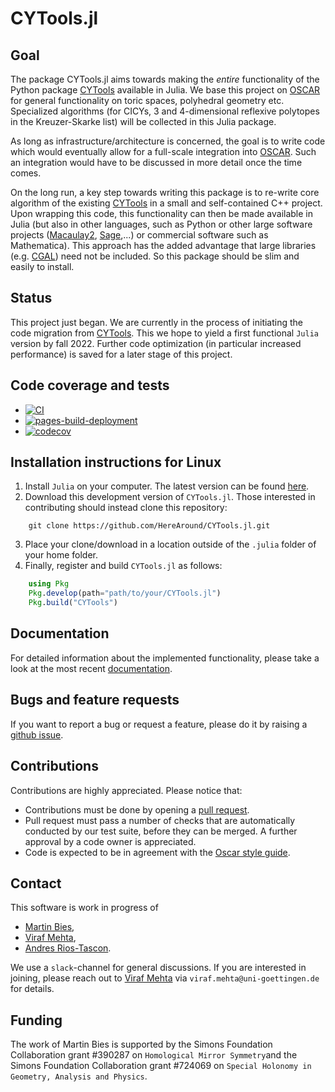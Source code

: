 # CYTools.jl

## Goal

The package CYTools.jl aims towards making the *entire* functionality of the Python package [CYTools](https://cytools.liammcallistergroup.com/about/) available in Julia. We base this project on [OSCAR](https://oscar.computeralgebra.de/) for general functionality on toric spaces, polyhedral geometry etc. Specialized algorithms (for CICYs, 3 and 4-dimensional reflexive polytopes in the Kreuzer-Skarke list) will be collected in this Julia package.

As long as infrastructure/architecture is concerned, the goal is to write code which would eventually allow for a full-scale integration into [OSCAR](https://oscar.computeralgebra.de/). Such an integration would have to be discussed in more detail once the time comes.

On the long run, a key step towards writing this package is to re-write core algorithm of the existing [CYTools](https://cytools.liammcallistergroup.com/about/) in a small and self-contained C++ project. Upon wrapping this code, this functionality can then be made available in Julia (but also in other languages, such as Python or other large software projects ([Macaulay2](http://www2.macaulay2.com/Macaulay2/), [Sage](https://www.sagemath.org/),...) or commercial software such as Mathematica). This approach has the added advantage that large libraries (e.g. [CGAL](https://www.cgal.org/)) need not be included. So this package should be slim and easily to install.


## Status

This project just began. We are currently in the process of initiating the code migration from [CYTools](https://cytools.liammcallistergroup.com/about/). This we hope to yield a first functional `Julia` version by fall 2022. Further code optimization (in particular increased performance) is saved for a later stage of this project.


## Code coverage and tests

* [![CI](https://github.com/HereAround/CYTools.jl/actions/workflows/CI.yml/badge.svg?branch=master)](https://github.com/HereAround/CYTools.jl/actions/workflows/CI.yml)
* [![pages-build-deployment](https://github.com/HereAround/CYTools.jl/actions/workflows/pages/pages-build-deployment/badge.svg)](https://github.com/HereAround/CYTools.jl/actions/workflows/pages/pages-build-deployment)
* [![codecov](https://codecov.io/gh/HereAround/CYTools.jl/branch/master/graph/badge.svg?token=RX0SNJAVQZ)](https://codecov.io/gh/HereAround/CYTools.jl)


## Installation instructions for Linux

1. Install `Julia` on your computer. The latest version can be found [here](https://julialang.org/downloads/).
2. Download this development version of `CYTools.jl`. Those interested in contributing should instead clone this repository: 
```
    git clone https://github.com/HereAround/CYTools.jl.git
```
3. Place your clone/download in a location outside of the `.julia` folder of your home folder.
4. Finally, register and build `CYTools.jl` as follows:
```julia
    using Pkg
    Pkg.develop(path="path/to/your/CYTools.jl")
    Pkg.build("CYTools")
```


## Documentation

For detailed information about the implemented functionality, please take a look at the most recent [documentation](https://herearound.github.io/CYTools.jl/dev/).


## Bugs and feature requests

If you want to report a bug or request a feature, please do it by raising a [github issue](https://github.com/HereAround/CYTools.jl/issues).


## Contributions

Contributions are highly appreciated. Please notice that:
* Contributions must be done by opening a [pull request](https://github.com/HereAround/CYTools.jl/pulls).
* Pull request must pass a number of checks that are automatically conducted by our test suite, before they can be merged. A further approval by a code owner is appreciated.
* Code is expected to be in agreement with the [Oscar style guide](https://oscar-system.github.io/Oscar.jl/stable/DeveloperDocumentation/styleguide/).


## Contact

This software is work in progress of
* [Martin Bies](https://martinbies.github.io/),
* [Viraf Mehta](https://inspirehep.net/authors/1228975),
* [Andres Rios-Tascon](https://liammcallistergroup.com/author/andres-rios-tascon/).

We use a `slack`-channel for general discussions. If you are interested in joining, please reach out to [Viraf Mehta](https://inspirehep.net/authors/1228975) via  `viraf.mehta@uni-goettingen.de` for details.


## Funding

The work of Martin Bies is supported by the Simons Foundation Collaboration grant \#390287 on ``Homological Mirror Symmetry``and the Simons Foundation Collaboration grant \#724069 on ``Special Holonomy in Geometry, Analysis and Physics``.
